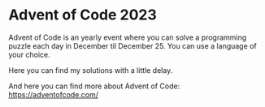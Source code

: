 # Advent of Code 2023
Advent of Code is an yearly event where you can solve a programming puzzle each day in December til December 25. You can use a language of your choice.

Here you can find my solutions with a little delay.

And here you can find more about Advent of Code: https://adventofcode.com/
